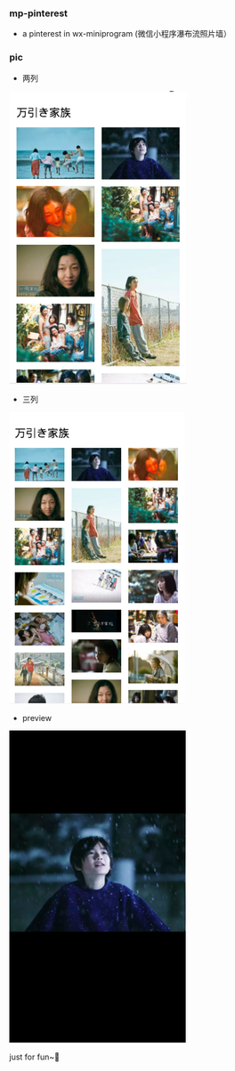 ### mp-pinterest
- a pinterest in wx-miniprogram (微信小程序瀑布流照片墙）

### pic

- 两列

![](./pics/pic01.png)

- 三列

![](./pics/pic02.png)

- preview

![](./pics/pic03.png)

just for fun~🤘